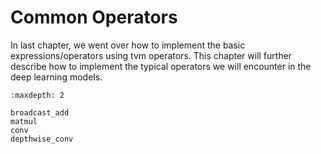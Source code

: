 # Common Operators

In last chapter, we went over how to implement the basic expressions/operators using tvm operators. This chapter will further describe how to implement the typical operators we will encounter in the deep learning models.

```toc
:maxdepth: 2

broadcast_add
matmul
conv
depthwise_conv
```

